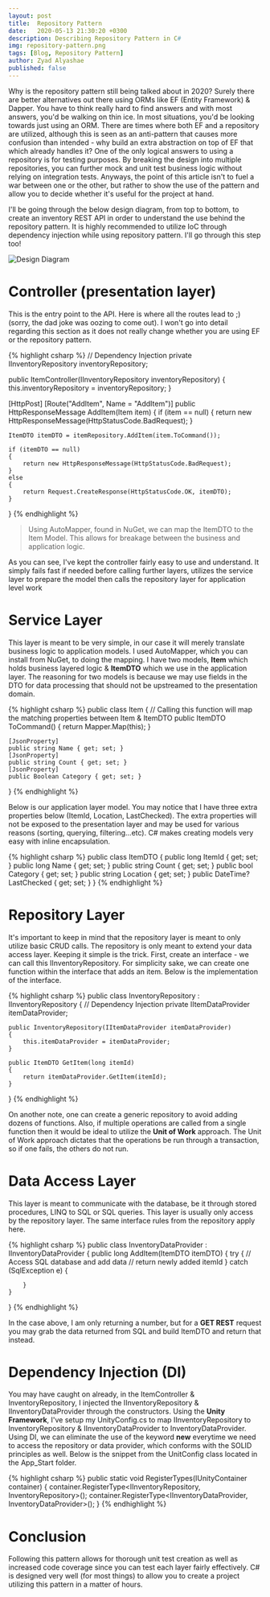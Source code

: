 ```yaml
---
layout: post
title:  Repository Pattern
date:   2020-05-13 21:30:20 +0300
description: Describing Repository Pattern in C#
img: repository-pattern.png
tags: [Blog, Repository Pattern]
author: Zyad Alyashae
published: false
---
```

Why is the repository pattern still being talked about in 2020? Surely there are better alternatives out there using ORMs like EF (Entity Framework) & Dapper. You have to think really hard to find answers and with most answers, you'd be walking on thin ice. In most situations, you'd be looking towards just using an ORM. There are times where both EF and a repository are utilized, although this is seen as an anti-pattern that causes more confusion than intended - why build an extra abstraction on top of EF that which already handles it? One of the only logical answers to using a repository is for testing purposes. By breaking the design into multiple repositories, you can further mock and unit test business logic without relying on integration tests. Anyways, the point of this article isn't to fuel a war between one or the other, but rather to show the use of the pattern and allow you to decide whether it's useful for the project at hand.

I'll be going through the below design diagram, from top to bottom, to create an inventory REST API in order to understand the use behind the repository pattern.
It is highly recommended to utilize IoC through dependency injection while using repository pattern. I'll go through this step too!

![Design Diagram]({{site.baseurl}}/assets/img/repository-pattern.png)

# Controller (presentation layer)
This is the entry point to the API. Here is where all the routes lead to ;) (sorry, the dad joke was oozing to come out). I won't go into detail regarding this section as it does not really change whether you are using EF or the repository pattern.

{% highlight csharp %}
// Dependency Injection
private IInventoryRepository inventoryRepository;

public ItemController(IInventoryRepository inventoryRepository)
{
    this.inventoryRepository = inventoryRepository;
}

[HttpPost]
[Route("AddItem", Name = "AddItem")]
public HttpResponseMessage AddItem(Item item)
{
    if (item == null)
    {
        return new HttpResponseMessage(HttpStatusCode.BadRequest);
    }

    ItemDTO itemDTO = itemRepository.AddItem(item.ToCommand());

    if (itemDTO == null)
    {
        return new HttpResponseMessage(HttpStatusCode.BadRequest);
    }
    else
    {
        return Request.CreateResponse(HttpStatusCode.OK, itemDTO);
    }
}
{% endhighlight %}

> Using AutoMapper, found in NuGet, we can map the ItemDTO to the Item Model. This allows for breakage between the business and application logic.

As you can see, I've kept the controller fairly easy to use and understand. It simply fails fast if needed before calling further layers, utilizes the service layer to prepare the model then calls the repository layer for application level work

# Service Layer

This layer is meant to be very simple, in our case it will merely translate business logic to application models. I used AutoMapper, which you can install from NuGet, to doing the mapping. I have two models, **Item** which holds business layered logic & **ItemDTO** which we use in the application layer.
The reasoning for two models is because we may use fields in the DTO for data processing that should not be upstreamed to the presentation domain.

{% highlight csharp %}
public class Item
{
    // Calling this function will map the matching properties between Item & ItemDTO 
    public ItemDTO ToCommand()
    {
        return Mapper.Map<ItemDTO>(this);
    }

    [JsonProperty]
    public string Name { get; set; }
    [JsonProperty]
    public string Count { get; set; }
    [JsonProperty]
    public Boolean Category { get; set; }
}
{% endhighlight %}

Below is our application layer model. You may notice that I have three extra properties below (ItemId, Location, LastChecked). The extra properties will not be exposed to the presentation layer and may be used for various reasons (sorting, querying, filtering...etc). C# makes creating models very easy with inline encapsulation.

{% highlight csharp %}
public class ItemDTO
{
    public long ItemId { get; set; }
    public long Name { get; set; }
    public string Count { get; set; }
    public bool Category { get; set; }
    public string Location { get; set; }
    public DateTime? LastChecked { get; set; }
}
{% endhighlight %}

# Repository Layer

It's important to keep in mind that the repository layer is meant to only utilize basic CRUD calls. The repository is only meant to extend your data access layer. Keeping it simple is the trick. First, create an interface - we can call this IInventoryRepository. For simplicity sake, we can create one function within the interface that adds an item. Below is the implementation of the interface.

{% highlight csharp %}
public class InventoryRepository : IInventoryRepository
{
    // Dependency Injection
    private IItemDataProvider itemDataProvider;

    public InventoryRepository(IItemDataProvider itemDataProvider)
    {
        this.itemDataProvider = itemDataProvider;
    }

    public ItemDTO GetItem(long itemId)
    {
        return itemDataProvider.GetItem(itemId);
    }
}
{% endhighlight %}

On another note, one can create a generic repository to avoid adding dozens of functions. Also, if multiple operations are called from a single function then it would be ideal to utilize the **Unit of Work** approach. The Unit of Work approach dictates that the operations be run through a transaction, so if one fails, the others do not run.

# Data Access Layer

This layer is meant to communicate with the database, be it through stored procedures, LINQ to SQL or SQL queries. This layer is usually only access by the repository layer. The same interface rules from the repository apply here.

{% highlight csharp %}
public class InventoryDataProvider : IInventoryDataProvider
{
    public long AddItem(ItemDTO itemDTO)
    {
        try
        {
            // Access SQL database and add data
            // return newly added itemId
        }
        catch (SqlException e)
        {

        }
    }
}
{% endhighlight %}

In the case above, I am only returning a number, but for a **GET REST** request you may grab the data returned from SQL and build ItemDTO and return that instead.

# Dependency Injection (DI)

You may have caught on already, in the ItemController & InventoryRepository, I injected the IInventoryRepository & IInventoryDataProvider through the constructors. Using the **Unity Framework**, I've setup my UnityConfig.cs to map IInventoryRepository to InventoryRepository & IInventoryDataProvider to InventoryDataProvider. Using DI, we can eliminate the use of the keyword **new** everytime we need to access the repository or data provider, which conforms with the SOLID principles as well. Below is the snippet from the UnitConfig class located in the App_Start folder.

{% highlight csharp %}
public static void RegisterTypes(IUnityContainer container)
{
    container.RegisterType<IInventoryRepository, InventoryRepository>();
    container.RegisterType<IInventoryDataProvider, InventoryDataProvider>();
}
{% endhighlight %}

# Conclusion

Following this pattern allows for thorough unit test creation as well as increased code coverage since you can test each layer fairly effectively. C# is designed very well (for most things) to allow you to create a project utilizing this pattern in a matter of hours. 